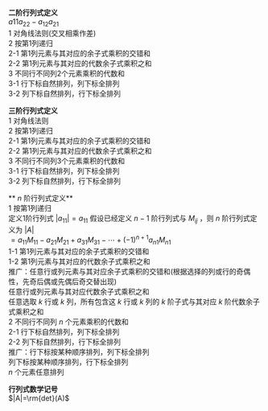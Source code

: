 **二阶行列式定义**    
 $a{11}a_{22}-a_{12}a_{21}$     
1 对角线法则(交叉相乘作差)    
2 按第1列递归    
   2-1 第1列元素与其对应的余子式乘积的交错和    
   2-2 第1列元素与其对应的代数余子式乘积之和    
3 不同行不同列2个元素乘积的代数和    
  3-1 行下标自然排列，列下标全排列    
  3-2 列下标自然排列，行下标全排列    
    
**三阶行列式定义**    
1 对角线法则    
2 按第1列递归    
   2-1 第1列元素与其对应的余子式乘积的交错和    
   2-2 第1列元素与其对应的代数余子式乘积之和    
3 不同行不同列3个元素乘积的代数和    
  3-1 行下标自然排列，列下标全排列    
  3-2 列下标自然排列，行下标全排列    
    
** $n$ 阶行列式定义**    
1 按第1列递归    
   定义1阶行列式 $|a_{11}|=a_{11}$  假设已经定义 $n-1$ 阶行列式与 $M_{ij}$ ，则 $n$ 阶行列式定义为 $|A|$     
 $=a_{11}M_{11}-a_{21}M_{21}+a_{31}M_{31}-\cdots+(-1)^{n+1}a_{n1}M_{n1}$     
   1-1 第1列元素与其对应的余子式乘积的交错和    
   1-2 第1列元素与其对应的代数余子式乘积之和    
   推广：任意行或列元素与其对应余子式乘积的交错和(根据选择的列或行的奇偶性，先奇后偶或先偶后奇交替出现)    
           任意行或列元素与其对应代数余子式乘积之和    
           任意选取 $k$ 行或 $k$ 列，所有包含这 $k$ 行或 $k$ 列的 $k$ 阶子式与其对应 $k$ 阶代数余子式乘积之和    
2 不同行不同列 $n$ 个元素乘积的代数和    
  2-1 行下标自然排列，列下标全排列    
  2-2 列下标自然排列，行下标全排列    
  推广：行下标按某种顺序排列，列下标全排列    
        列下标按某种顺序排列，行下标全排列    
         $n$ 个元素任意排列    
            
**行列式数学记号**    
 $|A|=\rm{det}(A)$     
